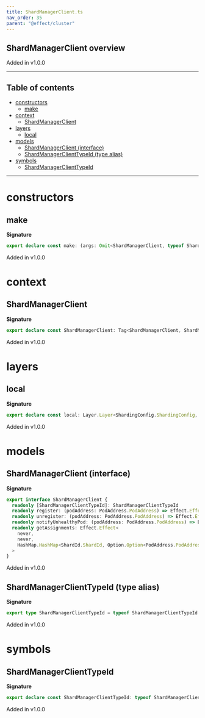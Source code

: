 ```yaml
---
title: ShardManagerClient.ts
nav_order: 35
parent: "@effect/cluster"
---
```


## ShardManagerClient overview

Added in v1.0.0

---

<h2 class="text-delta">Table of contents</h2>

- [constructors](#constructors)
  - [make](#make)
- [context](#context)
  - [ShardManagerClient](#shardmanagerclient)
- [layers](#layers)
  - [local](#local)
- [models](#models)
  - [ShardManagerClient (interface)](#shardmanagerclient-interface)
  - [ShardManagerClientTypeId (type alias)](#shardmanagerclienttypeid-type-alias)
- [symbols](#symbols)
  - [ShardManagerClientTypeId](#shardmanagerclienttypeid)

---

# constructors

## make

**Signature**

```ts
export declare const make: (args: Omit<ShardManagerClient, typeof ShardManagerClientTypeId>) => ShardManagerClient
```

Added in v1.0.0

# context

## ShardManagerClient

**Signature**

```ts
export declare const ShardManagerClient: Tag<ShardManagerClient, ShardManagerClient>
```

Added in v1.0.0

# layers

## local

**Signature**

```ts
export declare const local: Layer.Layer<ShardingConfig.ShardingConfig, never, ShardManagerClient>
```

Added in v1.0.0

# models

## ShardManagerClient (interface)

**Signature**

```ts
export interface ShardManagerClient {
  readonly [ShardManagerClientTypeId]: ShardManagerClientTypeId
  readonly register: (podAddress: PodAddress.PodAddress) => Effect.Effect<never, never, void>
  readonly unregister: (podAddress: PodAddress.PodAddress) => Effect.Effect<never, never, void>
  readonly notifyUnhealthyPod: (podAddress: PodAddress.PodAddress) => Effect.Effect<never, never, void>
  readonly getAssignments: Effect.Effect<
    never,
    never,
    HashMap.HashMap<ShardId.ShardId, Option.Option<PodAddress.PodAddress>>
  >
}
```

Added in v1.0.0

## ShardManagerClientTypeId (type alias)

**Signature**

```ts
export type ShardManagerClientTypeId = typeof ShardManagerClientTypeId
```

Added in v1.0.0

# symbols

## ShardManagerClientTypeId

**Signature**

```ts
export declare const ShardManagerClientTypeId: typeof ShardManagerClientTypeId
```

Added in v1.0.0
